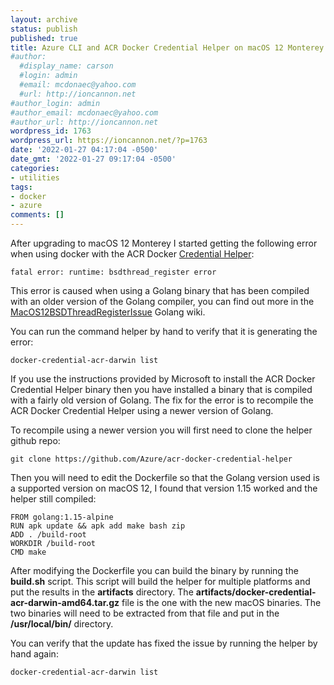 ```yaml
---
layout: archive
status: publish
published: true
title: Azure CLI and ACR Docker Credential Helper on macOS 12 Monterey
#author:
  #display_name: carson
  #login: admin
  #email: mcdonaec@yahoo.com
  #url: http://ioncannon.net
#author_login: admin
#author_email: mcdonaec@yahoo.com
#author_url: http://ioncannon.net
wordpress_id: 1763
wordpress_url: https://ioncannon.net/?p=1763
date: '2022-01-27 04:17:04 -0500'
date_gmt: '2022-01-27 09:17:04 -0500'
categories:
- utilities
tags:
- docker
- azure
comments: []
---
```

After upgrading to macOS 12 Monterey I started getting the following error when using docker with the ACR Docker <a href="https://docs.docker.com/engine/reference/commandline/login/#credential-helpers">Credential Helper</a>:


```
fatal error: runtime: bsdthread_register error
```

This error is caused when using a Golang binary that has been compiled with an older version of the Golang compiler, you can find out more in the <a href="https://github.com/golang/go/wiki/MacOS12BSDThreadRegisterIssue">MacOS12BSDThreadRegisterIssue</a> Golang wiki.

You can run the command helper by hand to verify that it is generating the error:


```
docker-credential-acr-darwin list
```

If you use the instructions provided by Microsoft to install the ACR Docker Credential Helper binary then you have installed a binary that is compiled with a fairly old version of Golang. The fix for the error is to recompile the ACR Docker Credential Helper using a newer version of Golang.

To recompile using a newer version you will first need to clone the helper github repo:


```
git clone https://github.com/Azure/acr-docker-credential-helper
```

Then you will need to edit the Dockerfile so that the Golang version used is a supported version on macOS 12, I found that version 1.15 worked and the helper still compiled:


```
FROM golang:1.15-alpine
RUN apk update && apk add make bash zip
ADD . /build-root
WORKDIR /build-root
CMD make
```

After modifying the Dockerfile you can build the binary by running the <b>build.sh</b> script. This script will build the helper for multiple platforms and put the results in the <b>artifacts</b> directory. The <b>artifacts/docker-credential-acr-darwin-amd64.tar.gz</b> file is the one with the new macOS binaries. The two binaries will need to be extracted from that file and put in the <b>/usr/local/bin/</b> directory.

You can verify that the update has fixed the issue by running the helper by hand again:


```
docker-credential-acr-darwin list
```
